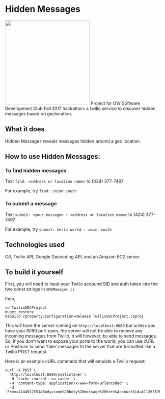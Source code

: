 # Hidden Messages
<img src="https://i.imgur.com/Yet5Ec3.png" width="275" />
Project for UW Software Development Club Fall 2017 hackathon: a twilio service to discover hidden messages based on geolocation.

## What it does

Hidden Messages reveals messages hidden around a geo location.

## How to use Hidden Messages:
### To find hidden messages
Text `find: <address or location name>` to (424) 377-7497

For example, try `find: union south`
### To submit a message
Text `submit: <your message> : <address or location name>` to (424) 377-7497

For example, try `submit: hello world : union south`

## Technologies used

C#, Twilio API, Google Geocoding API, and an Amazon EC2 server.

## To build it yourself

First, you will need to input your Twilio accound SID and auth token into the two const strings in `SMSManager.cs`

then, 

```
cd TwilioSDCProject
nuget restore
msbuild /property:Configuration=Release TwilioSDCProject.csproj
```

This will have the server running on `http://localhost:8080` but unless you have your 8080 port open, the server will not be able to recieve any incoming messages from Twilio, it will however, be able to send messages.  So, if you don't want to expose your ports to the world, you can use cURL or Postman to send 'fake' messages to the server that are formatted like a Twilio POST request.

Here is an example cURL command that will emulate a Twilio request:

```
curl -X POST \
  http://localhost:8080/smslistener \
  -H 'cache-control: no-cache' \
  -H 'content-type: application/x-www-form-urlencoded' \
  -d 'From=4144912551&Body=some%20body%20message%20here&AccountSid=AC1265576a3cee850ecfea3fb83b8ec134'
```
